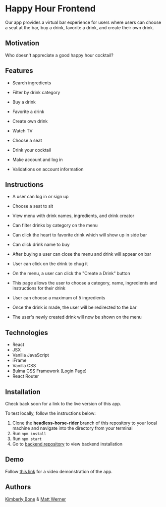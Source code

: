 # Happy Hour Frontend

Our app provides a virtual bar experience for users where users can choose a seat at the bar, buy a drink, favorite a drink, and create their own drink.

## Motivation

Who doesn't appreciate a good happy hour cocktail?

## Features

- Search ingredients

- Filter by drink category

- Buy a drink

- Favorite a drink

- Create own drink

- Watch TV

- Choose a seat

- Drink your cocktail

- Make account and log in

- Validations on account information

## Instructions

- A user can log in or sign up

- Choose a seat to sit

- View menu with drink names, ingredients, and drink creator

- Can filter drinks by category on the menu

- Can click the heart to favorite drink which will show up in side bar

- Can click drink name to buy

- After buying a user can close the menu and drink will appear on bar

- User can click on the drink to chug it

- On the menu, a user can click the "Create a Drink" button

- This page allows the user to choose a category, name, ingredients and instructions for their drink

- User can choose a maximum of 5 ingredients

- Once the drink is made, the user will be redirected to the bar

- The user's newly created drink will now be shown on the menu

## Technologies
- React
- JSX
- Vanilla JavaScript
- iFrame
- Vanilla CSS
- Bulma CSS Framework (Login Page)
- React Router

## Installation

Check back soon for a link to the live version of this app.

To test locally, follow the instructions below:

1. Clone the **headless-horse-rider** branch of this repository to your local machine and navigate into the directory from your terminal
2. Run `npm install`
3. Run `npm start`
4. Go to [backend repository](https://github.com/mrwerner392/happy-hour-backend) to view backend installation

## Demo

Follow [this link](https://www.youtube.com/watch?v=wpUKh5bZr2U) for a video demonstration of the app.

## Authors
[Kimberly Bone](https://github.com/kimberlybone) & [Matt Werner](https://github.com/mrwerner392)
